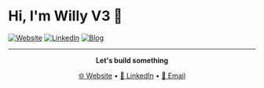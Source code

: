 # Hi, I'm Willy V3 👋

[![Website](https://img.shields.io/badge/Website-v3--ai.com-blue?style=flat-square)](https://willyv3.com)
[![LinkedIn](https://img.shields.io/badge/LinkedIn-willyv3-0077B5?style=flat-square&logo=linkedin)](https://linkedin.com/in/willyv3)
[![Blog](https://img.shields.io/badge/Blog-red?style=flat-square)](https://breakshit.blog)



---

<div align="center">

**Let's build something**

[🌐 Website](https://willyv3.com) • [💼 LinkedIn](https://linkedin.com/in/willyv3) • [📧 Email](mailto:willy@willyv3.com)

</div>
